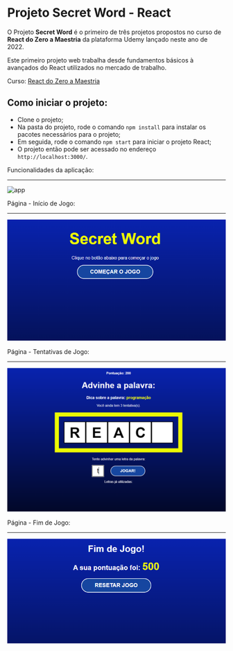 # Projeto Secret Word - React

O Projeto **Secret Word** é o primeiro de três projetos propostos no curso de **React do Zero a Maestria** da plataforma Udemy lançado neste ano de 2022.

Este primeiro projeto web trabalha desde fundamentos básicos à avançados do React utilizados no mercado de trabalho.

Curso:
[React do Zero a Maestria](https://www.udemy.com/course/react-do-zero-a-maestria-c-hooks-router-api-projetos/)

## Como iniciar o projeto:

- Clone o projeto;
- Na pasta do projeto, rode o comando `npm install` para instalar os pacotes necessários para o projeto;
- Em seguida, rode o comando `npm start` para iniciar o projeto React;
- O projeto então pode ser acessado no endereço `http://localhost:3000/`.

Funcionalidades da aplicação:

---

![app](/documentacao/app.gif)

Página - Início de Jogo:

---

![Page-StartScreen](/documentacao/Page-StartScreen.png)

Página - Tentativas de Jogo:

---

![Page-Game](/documentacao/Page-Game.png)

Página - Fim de Jogo:

---

![Page-GameOver](/documentacao/Page-GameOver.png)
